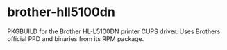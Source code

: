 # brother-hll5100dn
PKGBUILD for the Brother HL-L5100DN printer CUPS driver. Uses Brothers official PPD and binaries from its RPM package.
